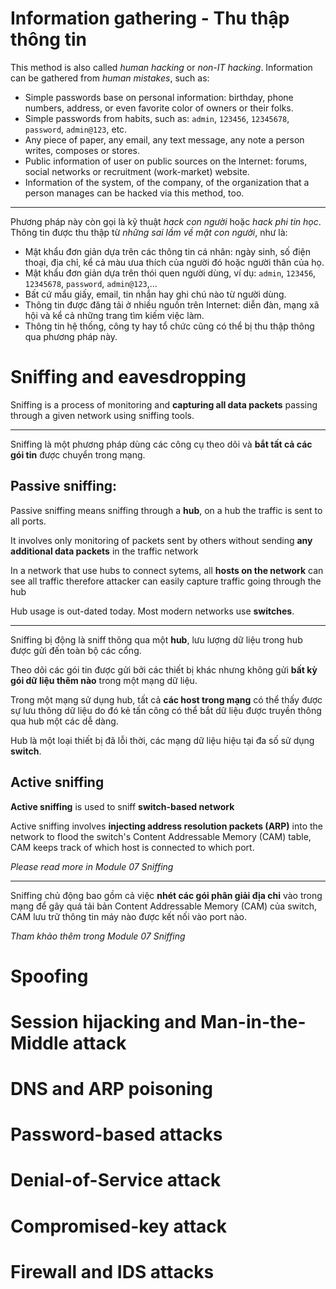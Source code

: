 # Information gathering - Thu thập thông tin

This method is also called _human hacking_ or _non-IT hacking_. Information can be gathered from _human mistakes_, such as:
- Simple passwords base on personal information: birthday, phone numbers, address, or even favorite color of owners or their folks.
- Simple passwords from habits, such as: `admin`, `123456`, `12345678`, `password`, `admin@123`, etc.
- Any piece of paper, any email, any text message, any note a person writes, composes or stores.
- Public information of user on public sources on the Internet: forums, social networks or recruitment (work-market) website.
- Information of the system, of the company, of the organization that a person manages can be hacked via this method, too.

----

Phương pháp này còn gọi là kỹ thuật _hack con người_ hoặc _hack phi tin học_. Thông tin được thu thập từ _những sai lầm về mặt con người_, như là:
- Mật khẩu đơn giản dựa trên các thông tin cá nhân: ngày sinh, số điện thoại, địa chỉ, kể cả màu ưua thích của người đó hoặc người thân của họ.
- Mật khẩu đơn giản dựa trên thói quen người dùng, ví dụ: `admin`, `123456`, `12345678`, `password`, `admin@123`,...
- Bất cứ mẩu giấy, email, tin nhắn hay ghi chú nào từ người dùng.
- Thông tin được đăng tải ở nhiều nguồn trên Internet: diễn đàn, mạng xã hội và kể cả những trang tìm kiếm việc làm.
- Thông tin hệ thống, công ty hay tổ chức cũng có thể bị thu thập thông qua phương pháp này.

# Sniffing and eavesdropping

Sniffing is a process of monitoring and **capturing all data packets** passing through a given network using sniffing tools.

----

Sniffing là một phương pháp dùng các công cụ theo dõi và **bắt tất cả các gói tin** được chuyển trong mạng.

## Passive sniffing:

Passive sniffing means sniffing through a **hub**, on a hub the traffic is sent to all ports.

It involves only monitoring of packets sent by others without sending **any additional data packets** in the traffic network

In a network that use hubs to connect sytems, all **hosts on the network** can see all traffic therefore attacker can easily capture traffic going through the hub

Hub usage is out-dated today. Most modern networks use **switches**.

----

Sniffing bị động là sniff thông qua một **hub**, lưu lượng dữ liệu trong hub được gửi đến toàn bộ các cổng.

Theo dõi các gói tin được gửi bởi các thiết bị khác nhưng không gửi **bất kỳ gói dữ liệu thêm nào** trong một mạng dữ liệu.

Trong một mạng sử dụng hub, tất cả **các host trong mạng** có thể thấy được sự lưu thông dữ liệu do đó kẻ tấn công có thể bắt dữ liệu được truyền thông qua hub một các dễ dàng.

Hub là một loại thiết bị đã lỗi thời, các mạng dữ liệu hiệu tại đa số sử dụng **switch**.

## Active sniffing

**Active sniffing** is used to sniff **switch-based network**

Active sniffing involves **injecting address resolution packets (ARP)** into the network to flood the switch's Content Addressable Memory (CAM) table, CAM keeps track of which host is connected to which port.

_Please read more in Module 07 Sniffing_

----

Sniffing chủ động bao gồm cả việc **nhét các gói phân giải địa chỉ** vào trong mạng để gây quá tải bản Content Addressable Memory (CAM) của switch, CAM lưu trữ thông tin máy nào được kết nối vào port nào.

_Tham khảo thêm trong Module 07 Sniffing_

# Spoofing

# Session hijacking and Man-in-the-Middle attack

# DNS and ARP poisoning

# Password-based attacks

# Denial-of-Service attack

# Compromised-key attack

# Firewall and IDS attacks
